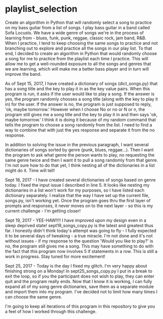 # playlist_selection
Create an algorithm in Python that will randomly select a song to practice on my bass guitar from a list of songs.
I play bass guitar in a band called Sofa Locusts. We have a wide genre of songs we're in the process of learning from - blues, funk, punk, reggae, classic rock, jam band, R&B. When I practice, I tend to keep choosing the same songs to practice and not branching out to explore and practice all the songs in our play list. To that end, I decided to create an algorithm in Python that would randomly choose a song for me to practice from the playlist each time I practice. This will allow me to get a well-rounded exposure to all the songs and genres that we are learning, which will make me a better bass player and in turn will improve the band. 

As of Sept 15, 2017, I have created a dictionary of songs (dict_songs.py) that has a song title and the key to play it in as the key value pairs. When this program is run, it asks if the user would like to play a song. If the answer is yes, the program randomly chooses a song title (along with the key to play it in) for the user. If the answer is no, the program is just supposed to reply, 'ok, maybe tomorrow.' However when I choose No or no or N or n, the program still gives me a song title and the key to play it in and then says 'ok, maybe tomorrow.' I think it is doing it because of my random command that tells the program to choose a song randomly from the list. I need to find a way to combine that with just the yes response and separate it from the no response.

In addition to solving the issue in the previous paragraph, I want several dictionaries of songs sorted by genre (punk, blues, reggae...). Then I want the program to ask what genre the person wants to play, no requesting the same genre twice and then I want it to pull a song randomly from that genre. I'm not sure how to do that yet, I think nesting all of the dictionaries in a list might do it. Time will tell!

Sept 18, 2017 - I have created several dictionaries of songs based on genre today. I fixed the input issue I described in line 5. It looks like nesting my dictionaries in a list won't work for my purposes, so I have listed each dictionary separately. I realize that the way I have set up the current file, songs.py, isn't working yet. Once the program goes thru the first layer of prompts and responses, it never moves on to the next layer - so this is my current challenge - I'm getting closer!

Sept 19, 2017 - YEE-HAW!!!! I have improved upon my design even in a sleep deprived state! sept19_songs_copy.py is the latest and greatest thus far. I honestly didn't think today's attempt was going to fly - I fully expected it to be several days of tweaking - a true miracle. I'm not done and it's not without issues - if my response to the question 'Would you like to play?' is no, the program still gives me a song. This may have something to do with the fact that this program now involves 5 if statements in a row. This is still a work in progress. Stay tuned for more excitement! 

Sept 25, 2017 - Today is the day I fixed my glitch. I'm very happy about finishing strong on a Monday! In sept25_songs_copy.py I put in a break to exit the loop, so if you the participant does not wish to play, they can enter quit and the program really ends. Now that I know it is working, I can fully expand all of my song genre dictionaries, save them as a separate module and import them into my program. I've decided not to limit how many times I can choose the same genre. 

I'm going to keep all iterations of this program in this repository to give you a feel of how I worked through this challenge.
